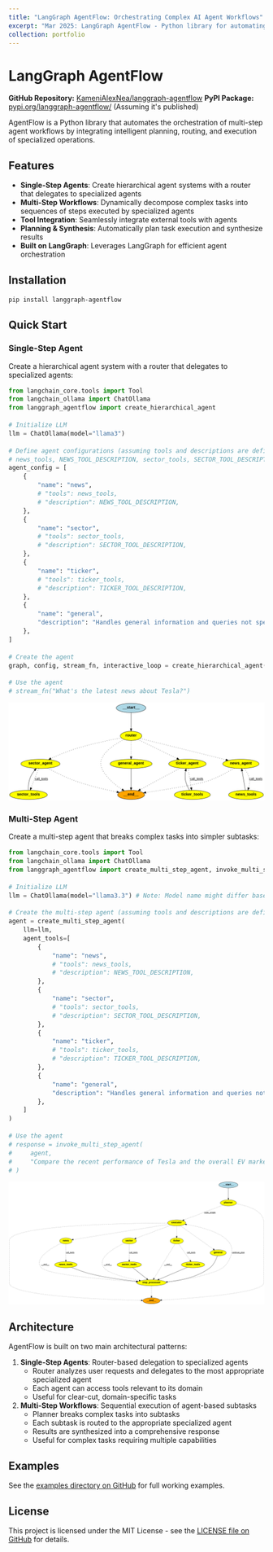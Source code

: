 ```yaml
---
title: "LangGraph AgentFlow: Orchestrating Complex AI Agent Workflows"
excerpt: "Mar 2025: LangGraph AgentFlow - Python library for automating multi-step AI agent workflows using LangGraph <br/><img src='/images/langgraph-agentflow.jpg'>" # Updated image path
collection: portfolio
---
```


# LangGraph AgentFlow

**GitHub Repository:** [KameniAlexNea/langgraph-agentflow](https://github.com/KameniAlexNea/langgraph-agentflow)
**PyPI Package:** [pypi.org/langgraph-agentflow/](https://pypi.org/project/langgraph-agentflow/) (Assuming it's published)

AgentFlow is a Python library that automates the orchestration of multi-step agent workflows by integrating intelligent planning, routing, and execution of specialized operations.

## Features

-   **Single-Step Agents**: Create hierarchical agent systems with a router that delegates to specialized agents
-   **Multi-Step Workflows**: Dynamically decompose complex tasks into sequences of steps executed by specialized agents
-   **Tool Integration**: Seamlessly integrate external tools with agents
-   **Planning & Synthesis**: Automatically plan task execution and synthesize results
-   **Built on LangGraph**: Leverages LangGraph for efficient agent orchestration

## Installation

```bash
pip install langgraph-agentflow
```

## Quick Start

### Single-Step Agent

Create a hierarchical agent system with a router that delegates to specialized agents:

```python
from langchain_core.tools import Tool
from langchain_ollama import ChatOllama
from langgraph_agentflow import create_hierarchical_agent

# Initialize LLM
llm = ChatOllama(model="llama3")

# Define agent configurations (assuming tools and descriptions are defined elsewhere)
# news_tools, NEWS_TOOL_DESCRIPTION, sector_tools, SECTOR_TOOL_DESCRIPTION, etc.
agent_config = [
    {
        "name": "news",
        # "tools": news_tools,
        # "description": NEWS_TOOL_DESCRIPTION,
    },
    {
        "name": "sector",
        # "tools": sector_tools,
        # "description": SECTOR_TOOL_DESCRIPTION,
    },
    {
        "name": "ticker",
        # "tools": ticker_tools,
        # "description": TICKER_TOOL_DESCRIPTION,
    },
    {
        "name": "general",
        "description": "Handles general information and queries not specific to other domains",
    },
]

# Create the agent
graph, config, stream_fn, interactive_loop = create_hierarchical_agent(llm, agent_config)

# Use the agent
# stream_fn("What's the latest news about Tesla?")
```

![Single Step Agent Architecture](https://github.com/KameniAlexNea/langgraph-agentflow/blob/main/examples/single.png?raw=true)

### Multi-Step Agent

Create a multi-step agent that breaks complex tasks into simpler subtasks:

```python
from langchain_core.tools import Tool
from langchain_ollama import ChatOllama
from langgraph_agentflow import create_multi_step_agent, invoke_multi_step_agent

# Initialize LLM
llm = ChatOllama(model="llama3.3") # Note: Model name might differ based on availability

# Create the multi-step agent (assuming tools and descriptions are defined elsewhere)
agent = create_multi_step_agent(
    llm=llm,
    agent_tools=[
        {
            "name": "news",
            # "tools": news_tools,
            # "description": NEWS_TOOL_DESCRIPTION,
        },
        {
            "name": "sector",
            # "tools": sector_tools,
            # "description": SECTOR_TOOL_DESCRIPTION,
        },
        {
            "name": "ticker",
            # "tools": ticker_tools,
            # "description": TICKER_TOOL_DESCRIPTION,
        },
        {
            "name": "general",
            "description": "Handles general information and queries not specific to other domains",
        },
    ]
)

# Use the agent
# response = invoke_multi_step_agent(
#     agent,
#     "Compare the recent performance of Tesla and the overall EV market based on news"
# )
```

![Multi Step Agent Architecture](https://github.com/KameniAlexNea/langgraph-agentflow/blob/main/examples/multi.png?raw=true)

## Architecture

AgentFlow is built on two main architectural patterns:

1.  **Single-Step Agents**: Router-based delegation to specialized agents
    *   Router analyzes user requests and delegates to the most appropriate specialized agent
    *   Each agent can access tools relevant to its domain
    *   Useful for clear-cut, domain-specific tasks
2.  **Multi-Step Workflows**: Sequential execution of agent-based subtasks
    *   Planner breaks complex tasks into subtasks
    *   Each subtask is routed to the appropriate specialized agent
    *   Results are synthesized into a comprehensive response
    *   Useful for complex tasks requiring multiple capabilities

## Examples

See the [examples directory on GitHub](https://github.com/KameniAlexNea/langgraph-agentflow/tree/main/examples) for full working examples.

## License

This project is licensed under the MIT License - see the [LICENSE file on GitHub](https://github.com/KameniAlexNea/langgraph-agentflow/blob/main/LICENSE) for details.
